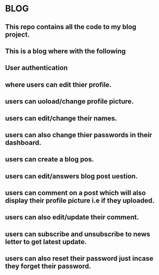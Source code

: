 # BLOG

## This repo contains all the code to my blog project.

## This is a blog where with the following 

## User authentication
## where users can edit thier profile.
## users can uoload/change profile picture.
## users can edit/change their names.
## users can also change thier passwords in their dashboard.
## users can create a blog pos.
## users can edit/answers blog post uestion.
## users can comment on a post which will also display their profile picture i.e if they uploaded.
##  users can also edit/update their comment.
## users can subscribe and unsubscribe to news letter to get latest update.
## users can also reset their password just incase they forget their password.

